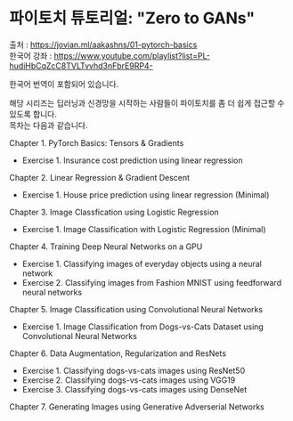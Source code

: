 # 파이토치 튜토리얼: "Zero to GANs"

출처 : 
https://jovian.ml/aakashns/01-pytorch-basics <br>
한국어 강좌 : https://www.youtube.com/playlist?list=PL-hudiHbCqZcC8TVLTvvhd3nFbrE9RP4-

한국어 번역이 포함되어 있습니다.

해당 시리즈는 딥러닝과 신경망을 시작하는 사람들이 파이토치를 좀 더 쉽게 접근할 수 있도록 합니다.<br>
목차는 다음과 같습니다.

Chapter 1. PyTorch Basics: Tensors & Gradients
* Exercise 1. Insurance cost prediction using linear regression

Chapter 2. Linear Regression & Gradient Descent
* Exercise 1. House price prediction using linear regression (Minimal)

Chapter 3. Image Classfication using Logistic Regression
* Exercise 1. Image Classification with Logistic Regression (Minimal)

Chapter 4. Training Deep Neural Networks on a GPU
* Exercise 1. Classifying images of everyday objects using a neural network
* Exercise 2. Classifying images from Fashion MNIST using feedforward neural networks

Chapter 5. Image Classification using Convolutional Neural Networks
* Exercise 1. Image Classification from Dogs-vs-Cats Dataset using Convolutional Neural Networks

Chapter 6. Data Augmentation, Regularization and ResNets
* Exercise 1. Classifying dogs-vs-cats images using ResNet50
* Exercise 2. Classifying dogs-vs-cats images using VGG19
* Exercise 3. Classifying dogs-vs-cats images using DenseNet

Chapter 7. Generating Images using Generative Adverserial Networks
